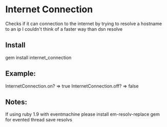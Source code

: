 Internet Connection
===================

Checks if it can connection to the internet
by trying to resolve a hostname to an ip
I couldn't think of a faster way than dsn resolve

Install
-------
  gem install internet_connection

Example:
--------

  InternetConnection.on?  => true
  InternetConnection.off? => false

Notes:
------
If using ruby 1.9 with eventmachine please install
em-resolv-replace gem for evented thread save resolvs
